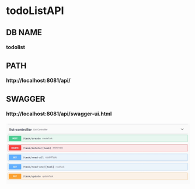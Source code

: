 # todoListAPI
## DB NAME
#### todolist

## PATH
#### http://localhost:8081/api/

## SWAGGER
#### http://localhost:8081/api/swagger-ui.html

![](/img/img.jpeg)


